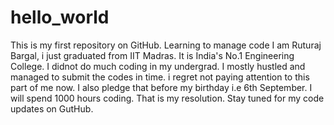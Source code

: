 # hello_world
This is my first repository on GitHub. Learning to manage code
I am Ruturaj Bargal, i just graduated from IIT Madras. It is India's No.1 Engineering College. I didnot do much coding in my undergrad. I mostly hustled and managed to submit the codes in time. i regret not paying attention to this part of me now. I also pledge that before my birthday i.e 6th September. I will spend 1000 hours coding. That is my resolution.  Stay tuned for my code updates on GutHub.
